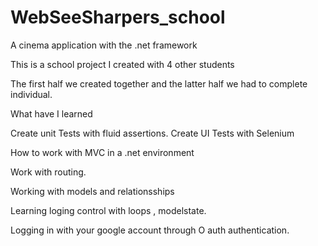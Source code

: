 # WebSeeSharpers_school
A cinema application with the .net framework

This is a school project I created with 4 other students

The first half we created together and the latter half we had to complete individual.

What have I learned 

Create unit Tests with fluid assertions. 
Create UI Tests with Selenium

How to work with MVC in a .net environment

Work with routing.

Working with models and relationsships

Learning loging control with loops , modelstate.

Logging in with your google account through O auth authentication.
